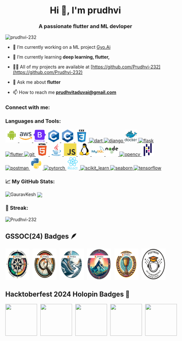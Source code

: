 <h1 align="center">Hi 👋, I'm prudhvi</h1>
<h3 align="center">A passionate flutter and ML devloper</h3>

<p align="left"> <img src="https://komarev.com/ghpvc/?username=prudhvi-232&label=Profile%20views&color=0e75b6&style=flat" alt="prudhvi-232" /> </p>

- 🔭 I’m currently working on a ML project [Gyo.Ai](https://github.com/Prudhvi-232/GyoAi)

- 🌱 I’m currently learning **deep learning, flutter,**

- 👨‍💻 All of my projects are available at [https://github.com/Prudhvi-232](https://github.com/Prudhvi-232)

- 💬 Ask me about **flutter**

- 📫 How to reach me **prudhvitaduvai@gmail.com**

<h3 align="left">Connect with me:</h3>
<p align="left">
</p>

<h3 align="left">Languages and Tools:</h3>
<p align="left"> <a href="https://developer.android.com" target="_blank" rel="noreferrer"> <img src="https://raw.githubusercontent.com/devicons/devicon/master/icons/android/android-original-wordmark.svg" alt="android" width="40" height="40"/> </a> <a href="https://aws.amazon.com" target="_blank" rel="noreferrer"> <img src="https://raw.githubusercontent.com/devicons/devicon/master/icons/amazonwebservices/amazonwebservices-original-wordmark.svg" alt="aws" width="40" height="40"/> </a> <a href="https://getbootstrap.com" target="_blank" rel="noreferrer"> <img src="https://raw.githubusercontent.com/devicons/devicon/master/icons/bootstrap/bootstrap-plain-wordmark.svg" alt="bootstrap" width="40" height="40"/> </a> <a href="https://www.cprogramming.com/" target="_blank" rel="noreferrer"> <img src="https://raw.githubusercontent.com/devicons/devicon/master/icons/c/c-original.svg" alt="c" width="40" height="40"/> </a> <a href="https://www.w3schools.com/cpp/" target="_blank" rel="noreferrer"> <img src="https://raw.githubusercontent.com/devicons/devicon/master/icons/cplusplus/cplusplus-original.svg" alt="cplusplus" width="40" height="40"/> </a> <a href="https://www.w3schools.com/css/" target="_blank" rel="noreferrer"> <img src="https://raw.githubusercontent.com/devicons/devicon/master/icons/css3/css3-original-wordmark.svg" alt="css3" width="40" height="40"/> </a> <a href="https://dart.dev" target="_blank" rel="noreferrer"> <img src="https://www.vectorlogo.zone/logos/dartlang/dartlang-icon.svg" alt="dart" width="40" height="40"/> </a> <a href="https://www.djangoproject.com/" target="_blank" rel="noreferrer"> <img src="https://cdn.worldvectorlogo.com/logos/django.svg" alt="django" width="40" height="40"/> </a> <a href="https://www.docker.com/" target="_blank" rel="noreferrer"> <img src="https://raw.githubusercontent.com/devicons/devicon/master/icons/docker/docker-original-wordmark.svg" alt="docker" width="40" height="40"/> </a> <a href="https://flask.palletsprojects.com/" target="_blank" rel="noreferrer"> <img src="https://www.vectorlogo.zone/logos/pocoo_flask/pocoo_flask-icon.svg" alt="flask" width="40" height="40"/> </a> <a href="https://flutter.dev" target="_blank" rel="noreferrer"> <img src="https://www.vectorlogo.zone/logos/flutterio/flutterio-icon.svg" alt="flutter" width="40" height="40"/> </a> <a href="https://git-scm.com/" target="_blank" rel="noreferrer"> <img src="https://www.vectorlogo.zone/logos/git-scm/git-scm-icon.svg" alt="git" width="40" height="40"/> </a> <a href="https://www.w3.org/html/" target="_blank" rel="noreferrer"> <img src="https://raw.githubusercontent.com/devicons/devicon/master/icons/html5/html5-original-wordmark.svg" alt="html5" width="40" height="40"/> </a> <a href="https://www.java.com" target="_blank" rel="noreferrer"> <img src="https://raw.githubusercontent.com/devicons/devicon/master/icons/java/java-original.svg" alt="java" width="40" height="40"/> </a> <a href="https://developer.mozilla.org/en-US/docs/Web/JavaScript" target="_blank" rel="noreferrer"> <img src="https://raw.githubusercontent.com/devicons/devicon/master/icons/javascript/javascript-original.svg" alt="javascript" width="40" height="40"/> </a> <a href="https://www.linux.org/" target="_blank" rel="noreferrer"> <img src="https://raw.githubusercontent.com/devicons/devicon/master/icons/linux/linux-original.svg" alt="linux" width="40" height="40"/> </a> <a href="https://www.mysql.com/" target="_blank" rel="noreferrer"> <img src="https://raw.githubusercontent.com/devicons/devicon/master/icons/mysql/mysql-original-wordmark.svg" alt="mysql" width="40" height="40"/> </a> <a href="https://nodejs.org" target="_blank" rel="noreferrer"> <img src="https://raw.githubusercontent.com/devicons/devicon/master/icons/nodejs/nodejs-original-wordmark.svg" alt="nodejs" width="40" height="40"/> </a> <a href="https://opencv.org/" target="_blank" rel="noreferrer"> <img src="https://www.vectorlogo.zone/logos/opencv/opencv-icon.svg" alt="opencv" width="40" height="40"/> </a> <a href="https://pandas.pydata.org/" target="_blank" rel="noreferrer"> <img src="https://raw.githubusercontent.com/devicons/devicon/2ae2a900d2f041da66e950e4d48052658d850630/icons/pandas/pandas-original.svg" alt="pandas" width="40" height="40"/> </a> <a href="https://postman.com" target="_blank" rel="noreferrer"> <img src="https://www.vectorlogo.zone/logos/getpostman/getpostman-icon.svg" alt="postman" width="40" height="40"/> </a> <a href="https://www.python.org" target="_blank" rel="noreferrer"> <img src="https://raw.githubusercontent.com/devicons/devicon/master/icons/python/python-original.svg" alt="python" width="40" height="40"/> </a> <a href="https://pytorch.org/" target="_blank" rel="noreferrer"> <img src="https://www.vectorlogo.zone/logos/pytorch/pytorch-icon.svg" alt="pytorch" width="40" height="40"/> </a> <a href="https://reactjs.org/" target="_blank" rel="noreferrer"> <img src="https://raw.githubusercontent.com/devicons/devicon/master/icons/react/react-original-wordmark.svg" alt="react" width="40" height="40"/> </a> <a href="https://scikit-learn.org/" target="_blank" rel="noreferrer"> <img src="https://upload.wikimedia.org/wikipedia/commons/0/05/Scikit_learn_logo_small.svg" alt="scikit_learn" width="40" height="40"/> </a> <a href="https://seaborn.pydata.org/" target="_blank" rel="noreferrer"> <img src="https://seaborn.pydata.org/_images/logo-mark-lightbg.svg" alt="seaborn" width="40" height="40"/> </a> <a href="https://www.tensorflow.org" target="_blank" rel="noreferrer"> <img src="https://www.vectorlogo.zone/logos/tensorflow/tensorflow-icon.svg" alt="tensorflow" width="40" height="40"/> </a> </p>

### 📈 My GitHub Stats:

<img align-item="left" width="300"  src="https://github-readme-stats.vercel.app/api/top-langs?username=Prudhvi-232&show_icons=true&locale=en&layout=compact&theme=highcontrast&hide_border=true" alt="GauravKesh" />

<img align="center" width="400" src="https://github-readme-stats.vercel.app/api?username=Prudhvi-232&show_icons=true&hide_border=true&&count_private=true&include_all_commits=true&theme=highcontrast" />

### 🎯 Streak:

 <img align="center"   width="400" src="https://github-readme-streak-stats.herokuapp.com/?user=Prudhvi-232&theme=highcontrast&hide_border=true" alt="Prudhvi-232" />


## GSSOC(24) Badges 🪶
<div style='display:flex; align-items:center; gap: 10px;' align='center'>
    <a href="https://gssoc.girlscript.tech/leaderboard" target="_blank">
  <img src="https://github.com/girlscript/gssoc-website-new/blob/main/public/badges/1.png" width="100px" height="100px" />
</a>
<a href="https://gssoc.girlscript.tech/leaderboard" target="_blank">
  <img src="https://github.com/girlscript/gssoc-website-new/blob/main/public/badges/2.png" width="100px" height="100px" />
</a>
<a href="https://gssoc.girlscript.tech/leaderboard" target="_blank">
  <img src="https://github.com/girlscript/gssoc-website-new/blob/main/public/badges/3.png" width="100px" height="100px" />
</a>
<a href="https://gssoc.girlscript.tech/leaderboard" target="_blank">
  <img src="https://github.com/girlscript/gssoc-website-new/blob/main/public/badges/4.png" width="100px" height="100px" />
</a>
<a href="https://gssoc.girlscript.tech/leaderboard" target="_blank">
  <img src="https://github.com/girlscript/gssoc-website-new/blob/main/public/badges/5.png" width="100px" height="100px" />
</a>

 <a href="https://badgr.com/backpack/badges/66af6a029407db50ce73a7d9">
     <img src="https://raw.githubusercontent.com/girlscript/gssoc-website-new/main/public/badges/postman.png" width="100px" height="100px" />
 </a> 
</div>

## Hacktoberfest 2024 Holopin Badges 🌟
<div align="center" style="display: flex; gap: 10px;">
    <a href="https://www.holopin.io/userbadge/cm1lta80354260ciaaynti58m" target="_blank">
        <img src="https://www.holopin.io/api/userbadge/cm1lta80354260ciaaynti58m" width="100px" height="100px" />
    </a>
    <a href="https://www.holopin.io/userbadge/cm2656973577680cl8qss4yjt0" target="_blank">
        <img src="https://www.holopin.io/api/userbadge/cm2656973577680cl8qss4yjt0" width="100px" height="100px" />
    </a>
    <a href="https://www.holopin.io/userbadge/cm29wuh91265540cmfhpbla8gn" target="_blank">
        <img src="https://www.holopin.io/api/userbadge/cm29wuh91265540cmfhpbla8gn" width="100px" height="100px" />
    </a>
    <a href="https://www.holopin.io/userbadge/cm2kgbh17109390cl9fv78lt63" target="_blank">
        <img src="https://www.holopin.io/api/userbadge/cm2kgbh17109390cl9fv78lt63" width="100px" height="100px" />
    </a>
    <a href="https://www.holopin.io/userbadge/cm2ucs70a10670clbdwcpuwfk" target="_blank">
        <img src="https://www.holopin.io/api/userbadge/cm2ucs70a10670clbdwcpuwfk" width="100px" height="100px" />
    </a>
</div>


 
<!---
Prudhvi-232/Prudhvi-232 is a ✨ special ✨ repository because its `README.md` (this file) appears on your GitHub profile.
You can click the Preview link to take a look at your changes.
--->
